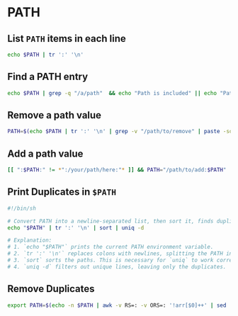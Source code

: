 # PATH

## List `PATH` items in each line

```sh
echo $PATH | tr ':' '\n'
```

## Find a PATH entry

```sh
echo $PATH | grep -q "/a/path"  && echo "Path is included" || echo "Path is not included"
```

## Remove a path value

```sh
PATH=$(echo $PATH | tr ':' '\n' | grep -v "/path/to/remove" | paste -sd ':' -)
```

## Add a path value

```sh
[[ ":$PATH:" != *":/your/path/here:"* ]] && PATH="/path/to/add:$PATH"
```

## Print Duplicates in `$PATH`

```sh
#!/bin/sh

# Convert PATH into a newline-separated list, then sort it, finds duplicates.
echo "$PATH" | tr ':' '\n' | sort | uniq -d

# Explanation:
# 1. `echo "$PATH"` prints the current PATH environment variable.
# 2. `tr ':' '\n'` replaces colons with newlines, splitting the PATH into separate lines.
# 3. `sort` sorts the paths. This is necessary for `uniq` to work correctly, as it only identifies adjacent duplicates.
# 4. `uniq -d` filters out unique lines, leaving only the duplicates.
```

## Remove Duplicates

```sh
export PATH=$(echo -n $PATH | awk -v RS=: -v ORS=: '!arr[$0]++' | sed 's/:$//')
```
